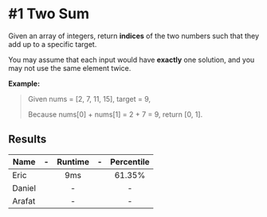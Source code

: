 # #1 Two Sum

Given an array of integers, return **indices** of the two numbers such that they add up to a specific target.

You may assume that each input would have **exactly** one solution, and you may not use the same element twice.

**Example:**

>Given nums = [2, 7, 11, 15], target = 9,
>
>Because nums[0] + nums[1] = 2 + 7 = 9,
>return [0, 1].

## Results

|Name| - |Runtime| - | Percentile |
|----|:-:|:-----:|:-:|:----------:|
|Eric||9ms||61.35%|
|Daniel||-||-|
|Arafat||-||-|